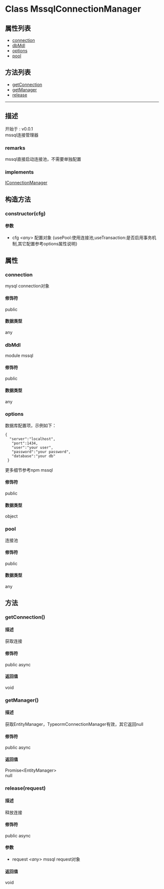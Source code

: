 # Class MssqlConnectionManager
## 属性列表
+ [connection](#PROP_connection)
+ [dbMdl](#PROP_dbMdl)
+ [options](#PROP_options)
+ [pool](#PROP_pool)
  
## 方法列表
+ [getConnection](#METHOD_getConnection)
+ [getManager](#METHOD_getManager)
+ [release](#METHOD_release)
  
---
## 描述
<font class="since">开始于 : v0.0.1</font>  
mssql连接管理器  
### remarks
mssql直接启动连接池，不需要单独配置  
### implements
<font class='datatype'>[IConnectionManager](/webroute/api/iconnectionmanager)</font>  
## 构造方法
### <a id="METHOD_constructor">constructor(cfg)</a>
#### 参数
+ cfg *&lt;any&gt;* 配置对象 {usePool:使用连接池,useTransaction:是否启用事务机制,其它配置参考options属性说明}
  
## 属性
### <a id="PROP_connection">connection</a>
mysql connection对象  
#### 修饰符
<font class="modifier">public</font>  
#### 数据类型
<font class='datatype'>any</font>  
### <a id="PROP_dbMdl">dbMdl</a>
module mssql  
#### 修饰符
<font class="modifier">public</font>  
#### 数据类型
<font class='datatype'>any</font>  
### <a id="PROP_options">options</a>
数据库配置项，示例如下：  
```  
{  
  "server":"localhost",  
   "port":1434,  
   "user":"your user",  
   "password":"your password",  
   "database":"your db"     
 }  
```  
更多细节参考npm mssql  
#### 修饰符
<font class="modifier">public</font>  
#### 数据类型
<font class='datatype'>object</font>  
### <a id="PROP_pool">pool</a>
连接池  
#### 修饰符
<font class="modifier">public</font>  
#### 数据类型
<font class='datatype'>any</font>  
## 方法
### <a id="METHOD_getConnection">getConnection()</a>
#### 描述
获取连接  
#### 修饰符
<font class="modifier">public  async</font>  
#### 返回值
void  
### <a id="METHOD_getManager">getManager()</a>
#### 描述
获取EntityManager，TypeormConnectionManager有效，其它返回null  
#### 修饰符
<font class="modifier">public  async</font>  
#### 返回值
<font class='datatype'>Promise&lt;EntityManager&gt;</font>  
null  
### <a id="METHOD_release">release(request)</a>
#### 描述
释放连接  
#### 修饰符
<font class="modifier">public  async</font>  
#### 参数
+ request *&lt;<font class='datatype'>any</font>&gt;* mssql request对象
  
#### 返回值
void  
